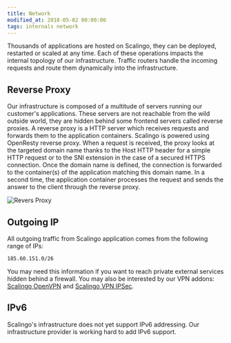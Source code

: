 ```yaml
---
title: Network
modified_at: 2018-05-02 00:00:00
tags: internals network
---
```


Thousands of applications are hosted on Scalingo, they can be deployed, restarted or scaled at any
time. Each of these operations impacts the internal topology of our infrastructure. Traffic routers
handle the incoming requests and route them dynamically into the infrastructure.

## Reverse Proxy

Our infrastructure is composed of a multitude of servers running our customer's applications. These
servers are not reachable from the wild outside world, they are hidden behind some frontend servers
called reverse proxies. A reverse proxy is a HTTP server which receives requests and forwards them
to the application containers. Scalingo is powered using OpenResty reverse proxy. When a request is
received, the proxy looks at the targeted domain name thanks to the Host HTTP header for a simple
HTTP request or to the SNI extension in the case of a secured HTTPS connection. Once the domain name
is defined, the connection is forwarded to the container(s) of the application matching this domain
name. In a second time, the application container processes the request and sends the answer to the
client through the reverse proxy.

![Revers Proxy](https://cdn.scalingo.com/documentation/internals/reverse_proxies.svg)

## Outgoing IP

All outgoing traffic from Scalingo application comes from the following range of IPs:

```
185.60.151.0/26
```

You may need this information if you want to reach private external services hidden behind a firewall. You may also be interested by our VPN addons: [Scalingo OpenVPN](https://scalingo.com/addons/scalingo-openvpn) and [Scalingo VPN IPSec](https://scalingo.com/addons/scalingo-vpn-ipsec).

## IPv6

Scalingo's infrastructure does not yet support IPv6 addressing. Our infrastructure provider is
working hard to add IPv6 support.
